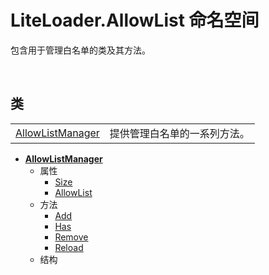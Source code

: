 # LiteLoader.AllowList 命名空间

包含用于管理白名单的类及其方法。

<br>

## 类

|||
|-|-|
|[AllowListManager](Class/AllowListManager/AllowListManager.md)|提供管理白名单的一系列方法。|

- **[AllowListManager](Class/AllowListManager/AllowListManager.md)**  
    - 属性  
        - [Size](Class/AllowListManager/Properties/Size.md)  
        - [AllowList](Class/AllowListManager/Properties/AllowList.md)  
    - 方法  
        - [Add](Class/AllowListManager/Method/Add.md)  
        - [Has](Class/AllowListManager/Method/Has.md)  
        - [Remove](Class/AllowListManager/Method/Remove.md)  
        - [Reload](Class/AllowListManager/Method/Reload.md)  
  - 结构